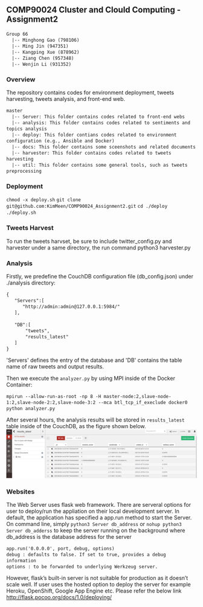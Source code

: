 ## COMP90024 Cluster and Clould Computing - Assignment2
```
Group 66
  |-- Minghong Gao (798106)
  |-- Ming Jin (947351)
  |-- Kangping Xue (878962)
  |-- Ziang Chen (957348)
  |-- Wenjin Li (931352)
```
### Overview
The repository contains codes for environment deployment, tweets harvesting, tweets analysis, and front-end web.
```
master
  |-- Server: This folder contains codes related to front-end webs
  |-- analysis: This folder contains codes related to sentiments and topics analysis
  |-- deploy: This folder contians codes related to environment configuration (e.g., Ansible and Docker)
  |-- docs: This folder contains some sceenshots and related documents
  |-- harvester: This folder contains codes related to tweets harvesting
  |-- util: This folder contains some general tools, such as tweets preprocessing
```

### Deployment
 `chmod -x deploy.sh` 
`git clone git@github.com:KimMeen/COMP90024_Assignment2.git`
`cd ./deploy`
`./deploy.sh`

### Tweets Harvest
To run the tweets harvset, be sure to include twitter_config.py and harvester under a same directory, the run command python3 harvester.py
### Analysis
Firstly, we predefine the CouchDB configuration file (db_config.json) under ./analysis directory:
```
{
   "Servers":[
      "http://admin:admin@127.0.0.1:5984/"
   ],
   
   "DB":[
       "tweets",
       "results_latest"
   ]
}
```
'Servers' defines the entry of the database and 'DB' contains the table name of raw tweets and output results.

Then we execute the `analyzer.py` by using MPI inside of the Docker Container:
```
mpirun --allow-run-as-root -np 8 -H master-node:2,slave-node-1:2,slave-node-2:2,slave-node-3:2 --mca btl_tcp_if_execlude docker0 python analyzer.py
```
After several hours, the analysis results will be stored in `results_latest` table inside of the CouchDB, as the figure shown below.
![results_latest](https://github.com/KimMeen/COMP90024_Assignment2/blob/master/docs/results_latest.PNG)

### Websites
The Web Server uses flask web framework. There are serveral options for user to deploy/run the appliation on their local development server. In default, the application has specified a app.run method to start the Server. On command line, simply `python3 Server db_address` or `nohup python3 Server db_adderss` to keep the server running on the background where db_address is the database address for the server
```
app.run('0.0.0.0', port, debug, options)
debug : defaults to false. If set to true, provides a debug information
options : to be forwarded to underlying Werkzeug server.
```
However, flask’s built-in server is not suitable for production as it doesn’t scale well. If user uses the hosted option to deploy the server for example Heroku, OpenShift, Google App Engine etc. Please refer the below link http://flask.pocoo.org/docs/1.0/deploying/ 



